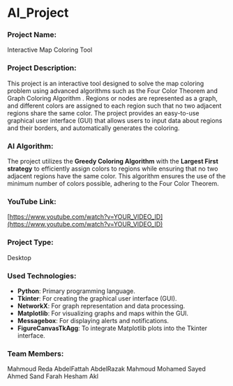 # AI_Project

### Project Name:
Interactive Map Coloring Tool

### Project Description:
 This project is an interactive tool designed to solve the map coloring problem using 
advanced algorithms such as the Four Color Theorem and Graph Coloring Algorithm . 
Regions or nodes are represented as a graph, and different colors are assigned to each 
region such that no two adjacent regions share the same color. The project provides an 
easy-to-use graphical user interface (GUI) that allows users to input data about regions and 
their borders, and automatically generates the coloring. 

### AI Algorithm:
The project utilizes the **Greedy Coloring Algorithm** with the **Largest First strategy** to efficiently assign colors to regions while ensuring that no two adjacent regions have the same color. This algorithm ensures the use of the minimum number of colors possible, adhering to the Four Color Theorem.

### YouTube Link:
[https://www.youtube.com/watch?v=YOUR_VIDEO_ID](https://www.youtube.com/watch?v=YOUR_VIDEO_ID)

### Project Type:
Desktop

### Used Technologies:
- **Python**: Primary programming language.
- **Tkinter**: For creating the graphical user interface (GUI).
- **NetworkX**: For graph representation and data processing.
- **Matplotlib**: For visualizing graphs and maps within the GUI.
- **Messagebox**: For displaying alerts and notifications.
- **FigureCanvasTkAgg**: To integrate Matplotlib plots into the Tkinter interface.

### Team Members:
Mahmoud Reda AbdelFattah AbdelRazak
Mahmoud Mohamed Sayed Ahmed Sand
Farah Hesham Akl
